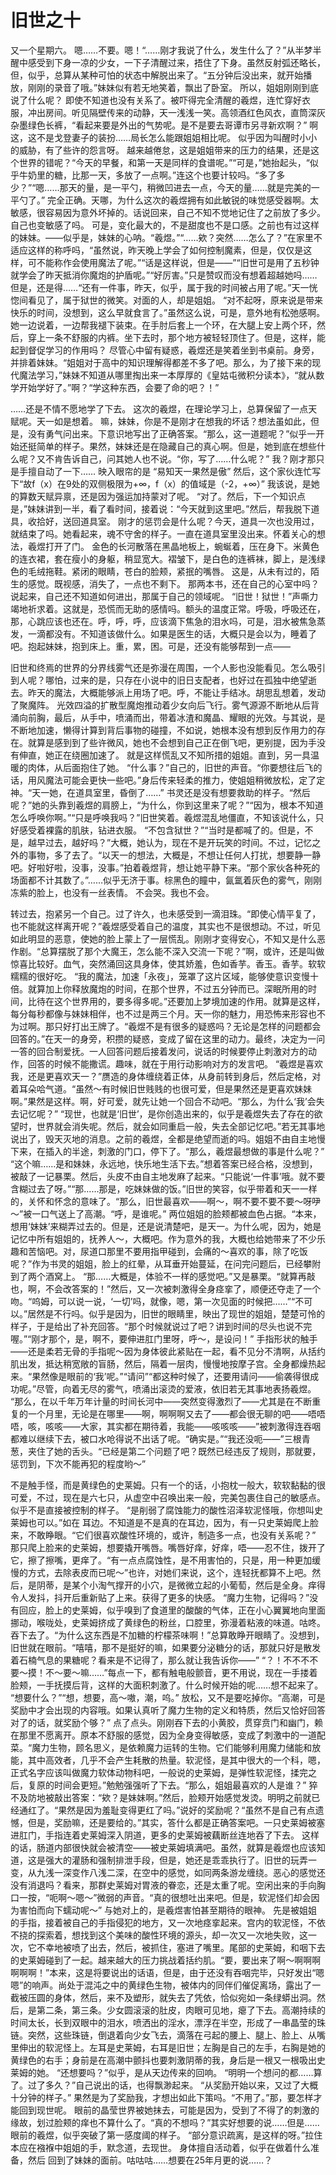 # 旧世之十

又一个星期六。
嗯……不要。嗯！“……刚才我说了什么，发生什么了？”从半梦半醒中感受到下身一凉的少女，一下子清醒过来，捂住了下身。虽然反射弧还略长，但，似乎，总算从某种可怕的状态中解脱出来了。“五分钟后没出来，就开始播放，刚刚的录音了哦。”妹妹似有若无地笑着，飘出了卧室。
所以，姐姐刚刚到底说了什么呢？
即使不知道也没有关系了。被吓得完全清醒的羲煜，连忙穿好衣服，冲出房间。听见隔壁传来的动静，天一浅浅一笑。高领酒红色风衣，直筒深灰杂墨绿色长裤，“看起来要是外出的气势呢。是不是要去哥谭市另寻新欢啊？”
啊这，这不是戈登妻子的装扮……局长怎么能跟姐姐相比呢。
似乎因为叫醒时小小的威胁，有了些许的怨言呀。
越来越倦怠，这是姐姐带来的压力的结果，还是这个世界的错呢？“今天的早餐，和第一天是同样的食谱呢。”“可是，”她抬起头，“似乎牛奶里的糖，比那一天，多放了一点啊。”连这个也要计较吗。“多了多少？”“嗯……那天的量，是一平勺，稍微凹进去一点，今天的量……就是完美的一平勺了。”
完全正确。天哪，为什么这次的羲煜拥有如此敏锐的味觉感受器啊。太敏感，很容易因为意外坏掉的。话说回来，自己不知不觉地记住了之前放了多少。自己也变敏感了吗。
可是，变化最大的，不是甜度也不是口感。之前也有过这样的妹妹。——似乎是，妹妹的心呐。“羲煜。”“……欸？突然……怎么了？”在家里不适应这样的称呼吗，“虽然说，昨天晚上学会了如何控制魔素，但是，仅仅是这样，可不能称作会使用魔法了呢。”“话是这样说，但是——”“旧世可是用了五秒钟就学会了昨天抵消你魔炮的护盾呢。”“好厉害。”只是赞叹而没有想着超越她吗……但是，还是得……“还有一件事，昨天，似乎，属于我的时间被占用了呢。”天一恍惚间看见了，属于狱世的微笑。对面的人，却是姐姐。
“对不起呀，原来说是带来快乐的时间，没想到，这么早就食言了。”虽然这么说，可是，意外地有松弛感啊。她一边说着，一边帮我褪下装束。在手肘后套上一个环，在大腿上安上两个环，然后，穿上一条不舒服的内裤。坐下去时，那个地方被轻轻顶住了。但是，这样，能起到督促学习的作用吗？
尽管心中留有疑惑，羲煜还是笑着坐到书桌前。身旁，并排着妹妹。“姐姐对于高中的知识理解得都差不多了吧。那么，为了接下来的现代魔法学习，”妹妹不知道从哪里掏出来一本厚厚的《皇姑屯微积分读本》，“就从数学开始学好了。”啊？“学这种东西，会要了命的吧？！”

……还是不情不愿地学了下去。
这次的羲煜，在理论学习上，总算保留了一点天赋呢。天一如是想着。
嘛，妹妹，你是不是刚才在想我的坏话？想法虽如此，但是，没有勇气问出来。下意识地写出了正确答案。“那么，这一道题呢？”似乎一开始还挺简单的样子。果然，妹妹还是在隐藏自己的真心啊。但是，她到底在想些什么呢？又不肯告诉自己，问其她人也不说。“你，写了……什么呢？”
我？刚才那只是手擅自动了一下……
映入眼帘的是
“易知天一果然是傲”
然后，这个家伙连忙写下“故f（x）在9处的双侧极限为+∞，f（x）的值域是（-2，+∞）”
我该说，是她的算数天赋异禀，还是因为强运加持蒙对了呢。
“对了。然后，下一个知识点是，”妹妹讲到一半，看了看时间，接着说：“今天就到这里吧。”然后，帮我脱下道具，收拾好，送回道具室。
刚才的惩罚会是什么呢？今天，道具一次也没用过，就结束了吗。她看起来，魂不守舍的样子。一直在道具室里没出来。怀着关心的想法，羲煜打开了门。
金色的长河散落在黑晶地板上，蜿蜒着，压在身下。米黄色的连衣裙，套在瘦小的身躯，稍显宽大。褶皱下，是白色的连裤袜，脚上，是浅绿色的毛绒拖鞋。紧闭的眼睛，苍白的脸颊，紧抿的嘴唇。
这是，从未有过的，陌生的感觉。既视感，消失了，一点也不剩下。
那两本书，还在自己的心室中吗？说起来，自己还不知道如何进出，那属于自己的领域呢。
“旧世！狱世！”声嘶力竭地祈求着。这就是，恐慌而无助的感情吗。额头的温度正常。呼吸，呼吸还在，那，心跳应该也还在。呼，呼，呼，应该滴下焦急的泪水吗，可是，泪水被焦急蒸发，一滴都没有。不知道该做什么。如果是医生的话，大概只是会以为，睡着了吧。抱起妹妹，抱到床上。重，累，困。可是，还没有能够帮到一点——

旧世和终焉的世界的分界线雾气还是弥漫在周围，一个人影也没能看见。怎么吸引到人呢？哪怕，过来的是，只存在小说中的旧日支配者，也好过在孤独中绝望逝去。昨天的魔法，大概能够派上用场了吧。呼，不能让手结冰。胡思乱想着，发动了聚魔阵。
光效四溢的扩散型魔炮推动着少女向后飞行。雾气源源不断地从后背涌向前胸，最后，从手中，喷涌而出，带着冰渣和魔晶、耀眼的光效。与其说，是不断地加速，懒得计算到背后事物的碰撞，不如说，她根本没有想到反作用力的存在。就算是感到到了些许微风，她也不会想到自己正在倒飞吧，更别提，因为手没有伸直，她正在绕圈加速了。
就是这样慌乱又不知所措的姐姐。直到，另一具温暖的肉体，从后面抱住了她。
“什么事？”自己的，旧世的声音。“你要想往后飞的话，用风魔法可能会更快一些吧。”身后传来轻柔的推力，使姐姐稍微放松，定了定神。“天一她，在道具室里，昏倒了……”
书灵还是没有想要救助的样子。“然后呢？”她的头靠到羲煜的肩膀上，“为什么，你到这里来了呢？”“因为，根本不知道怎么呼唤你啊。”“只是呼唤我吗？”旧世笑着。羲煜混乱地僵直，不知该说什么，只好感受着裸露的肌肤，钻进衣服。
“不包含狱世？”“当时是都喊了的。但是，不是，越早过去，越好吗？”大概，她认为，现在不是开玩笑的时间。不过，记忆之外的事物，多了去了。“以天一的想法，大概是，不想让任何人打扰，想要静一静吧。好啦好啦，没事，没事。”拍着羲煜背，想让她平静下来。“那个家伙各种死的场面都不计其数了。”……似乎无济于事。棕黑色的瞳中，氤氲着灰色的雾气，刚刚冻紫的脸上，也没有一丝表情。
不会哭。我也不会。

转过去，抱紧另一个自己。过了许久，也未感受到一滴泪珠。“即使心情平复了，也不能就这样离开呢？”羲煜感受着自己的温度，其实也不是很想动。不过，听见如此明显的恶意，使她的脸上蒙上了一层慌乱。刚刚才变得安心，不知又是什么恶作剧。“总算摆脱了那个大魔王，怎么能不深入交流一下呢？”啊，或许，还是叫做惊喜比较好。血气，突然涌回这具身体，使其娇羞，色如香芋。香玉。香芋。软软糯糯的很好吃。
“我的魔法，加速「永夜」，笼罩了这片区域，能够使意识变慢十倍。就算加上你释放魔炮的时间，在那个世界，不过五分钟而已。深眠所用的时间，比待在这个世界用的，要多得多呢。”还要加上梦境加速的作用。就算是这样，每分每秒都像与妹妹相伴，也不过是两三个月。天一你的魅力，用恐怖来形容也不为过啊。那只好打出王牌了。“羲煜不是有很多的疑惑吗？无论是怎样的问题都会回答的。”在天一的身旁，积攒的疑惑，变成了留在这里的动力。最终，决定为一问一答的回合制爱抚。一人回答问题后接着发问，说话的时候要停止刺激对方的动作，回答的时候不能撒谎。趣味，就在于用行动影响对方的发言吧。
“羲煜是喜欢我，还是更喜欢天一？”赝造的身体缠绕着正体，从身前转到身后，然后定格，对着耳朵哈气道。“虽然～有时候旧世贱贱的也很可爱，但是果然还是更喜欢妹妹啊。”果然是这样。啊，好可爱，就先让她一个回合不动吧。“那么，为什么‘我’会失去记忆呢？”
“现世，也就是‘旧世’，是你创造出来的，似乎是羲煜失去了存在的欲望时，世界就会消失呢。然后，就会如同重启一般，失去全部记忆吧。”若无其事地说出了，毁天灭地的消息。之前的羲煜，全都是绝望而逝的吗。姐姐不由自主地慢下来，在插入的半途，刺激的门口，停下了。“那么，羲煜最想做的事是什么呢？”
“这个嘛……是和妹妹，永远地，快乐地生活下去。”想着答案已经合格，没想到，被敲了一记暴栗。然后，头皮不由自主地发麻了起来。“只能说‘一件事’哦。就不要含糊过去了呀。”“那……那是，吃妹妹做的饭。”旧世的笑容，似乎带着和天一一样的，关怀和怀念的意味了。“那么，旧世最喜欢——啊～，啊不要不要不要～呀吚～”被一口气送上了高潮。“呼，是谁呢。”
两位姐姐的脸颊都被血色占据。“本来，想用‘妹妹’来糊弄过去的。但是，还是说清楚吧，是天一。为什么呢，因为，她是记忆中所有姐姐的，抚养人～，大概吧。作为意外的我，大概也给她带来了不少乐趣和苦恼吧。对，尿道口那里不要用指甲碰到，会痛的～喜欢的事，除了吃饭呢？”作为书灵的姐姐，脸上的红晕，从耳垂开始蔓延，在问完问题后，已经攀附到了两个酒窝上。
“那……大概是，体验不一样的感觉吧。”又是暴栗。“就算再敲也，啊，不会改答案的！”然后，又一次被刺激得全身痉挛了，顺便还夺走了一个吻。“呜姆，可以说一说，‘一切’吗，就像，嗯，第一次见面的时候把……”“不可以。”居然是不行吗。似乎是因为，旧世的眼睛里，映出了现世的姐姐，楚楚可怜的样子，于是给出了补充回答。“那个时候就说过了吧？讲到时间的尽头也说不完喔。”“刚才那个，是，啊不，要伸进肛门里呀，呼～，是设问！”
手指形状的触手——还是柔若无骨的手指呢～因为身体彼此紧贴在一起，看不见分不清啊，从括约肌出发，抵达稍宽敞的盲肠，然后，隔着一层肉，慢慢地按摩子宫。全身都燥热起来。“果然像是眼前的‘我’呢。”“请问”“都这种时候了，还要用请问——偷袭得很成功呢。”尽管，向着无尽的雾气，喷涌出滚烫的爱液，依旧若无其事地表扬羲煜。
“那么，在以千年万年计量的时间长河中——突然变得激烈了——尤其是在不断重复的一个月里，无论是在哪里——啊，啊啊啊又去了——都会很无聊的吧——唔唔唔，咳，咳咳——大家，其实都在期待着，我能——咳咳咳——”被刺激得连吞咽都难以继续下去，被口水呛得说不出话了呢。“确实是。”“我还没呃——”三根青葱，夹住了她的舌头。“已经是第二个问题了吧？既然已经违反了规则，那就要，惩罚到，下次不能再犯的程度哟～”

不是触手怪，而是黄绿色的史莱姆。只有一个的话，小抱枕一般大，软软黏黏的很可爱，不过，现在是六七只，从虚空中召唤出来一般，完美包裹住自己的敏感点。似乎不是直接被控制的样子。
“是削弱了腐蚀能力的酸性沼泽软泥怪哦，你想叫史莱姆也可以。”如在
耳边。不知道是不是真的在耳边，因为，有一只史莱姆爬上脸来，不敢睁眼。“它们很喜欢酸性环境的，或许，制造多一点，也没有关系呢？”
那只爬上脸来的史莱姆，想要撬开嘴唇。嘴唇好痒，好痒，唔——忍不住，拨开了它，擦了擦嘴，更痒了。“有一点点腐蚀性，是不用害怕的，只是，用一种更加缓慢的方式，去除表皮而已呢～”也许，对她们来说，这个，连轻抚都算不上吧。然后，是阴蒂，是某个小淘气撑开的小穴，是微微立起的小葡萄，然后是全身。痒得令人发抖，抖开后重新贴了上来。获得了更多的快感。
“魔力生物，记得吗？”没有回应，脸上的史莱姆，似乎嗅到了食道里的酸酸的气体，正在小心翼翼地向里面挪动，喉咙处，史莱姆挤成了黄绿色的粉丝，口腔里，弥漫着粘液的味道。咕咚。吞下去了。“为什么这东西是不加糖的柠檬茶味啊！”总算敢睁开眼睛了。没想到，旧世就在眼前。“嘻嘻，那不是挺好的嘛，如果要分泌糖分的话，那就只好是散发着石楠气息的果糖呢？看来是不记得了，那么就让我告诉你——”
“？！不不不不要～摸！不～要～嘛……”每点一下，都有触电般颤音，更不用说，现在一手搂着脸颊，一手抚摸后背，这样的大面积刺激了。什么时候开始的呢……想不起来了。
“想要什么？”“想，想要，高～嗷，潮，呜。”
放松，又不是要吃掉你。“高潮，可是奖励中才会出现的内容哦。如果认真听了魔力生物的定义和特质，然后又恰好回答对了的话，就奖励个够？”
点了点头。刚刚吞下去的小黄胶，贯穿贲门和幽门，赖在那里不愿离开。原本不舒服的感觉，因为全身变得敏感，变成了刺激中的一道配菜。“魔力生物，顾名思义，是依赖魔力运转的生物。它们能够利用魔力储能和放能，其中高效者，几乎不会产生耗散的热量。软泥怪，是其中很大的一个科，嗯，正式名字应该叫做魔力软体动物科吧，一般说的史莱姆，是弹性软泥怪，揉完之后，复原的时间会更短。”勉勉强强听了下去。“那么，姐姐最喜欢的人是谁？”
猝不及防地被敲出答案：“欸？是妹妹啊。”然后，脸颊开始感觉发烫。明明之前就已经通红了。“果然是因为羞耻变得更红了吗。”说好的奖励呢？“虽然不是自己有点遗憾，但是，奖励嘛，还是要给的。”其实，答什么都是正确答案吧。一只史莱姆被塞进肛门，手指连着史莱姆深入阴道，更多的史莱姆被藕断丝连地吞了下去。
这样的话，肠道内部很快就会被清空——被史莱姆填满吧。虽然，就算是羲煜也应该知道，这是强大的灌肠和强制排泄手段，但是，她还是乖乖执行了。旧世的玩弄一变，从九浅一深变作八浅二深，在空中的感觉，如同两条游龙缠绕。恶心的感觉还没有消退吗？看来，那群史莱姆对胃液的眷恋，还是太重了呢。空闲出来的手向胸口一按，“呃啊～嗯～”微弱的声音。“真的很想吐出来吧。但是，软泥怪们却会因为害怕而向下蠕动呢～”
与她对上的，是羲煜害怕甚至期待的眼神。
先是被姐姐的手指，接着被自己的手指侵犯的地方，又一次地痉挛起来。宫内的软泥怪，不依不挠的探索着，想找到这个美味的酸性环境的源头，却一次又一次地失败，这一次，它不幸地被喷了出去，然后，被抓住，塞进了嘴里。尾部的史莱姆，和咽下去的史莱姆碰到了一起。越来越大的压力挑战着括约肌。“要，要出来了啊～啊啊啊啊啊啊！”本来，这是将要说出的话语，但是，由于还没有吞咽完毕，只好发出“嗯嗯”的响声。尚处于混沌之中的黄绿色生物，被体内的同伴们催促离场，露出了一截被压圆的身体，然后，来不及塑形，就失去了凭依，恰似宛如一条绿蟒出洞。然后，是第二条，第三条。少女圆滚滚的肚皮，肉眼可见地，瘪了下去。高潮持续的时间太长，长到双眼中的泪水，喷洒出的淫水，漂浮在半空，形成了一串晶莹的珠链。突然，这些珠链，倒退着向少女飞去，滴落在弓起的腰上、腿上、脸上、从嘴里伸出的软泥怪上。左耳是史莱姆，右耳是旧世；左胸是自己的左手，右胸是她的黄绿色的右手；身前是在高潮中颤抖也要刺激阴蒂的我，身后是一根又一根吸出史莱姆的她。
“还想要吗？”似乎，是从天边传来的回响。
“明明一个想问的都……算了。过了多久？”自己说出的话，也得飘渺起来。
“从奖励开始以来，又过了大概十分钟的样子。”
果然是为了奖励我，才想出如此下策吗。“不用了。”那，要怎样才能回到现世呢。
眼前的晶莹世界被她抹去，可能是因为，受到了不得了的刺激的缘故，划过脸颊的痒也不算什么了。“真的不想吗？”其实好想要的说……但是……
眼前的羲煜，似乎突破了第一感度阈的样子。
“部分意识疏离，是这样的呀。”拉住本应在襁褓中姐姐的手，默念道，去现世。
身体擅自活动着，似乎在做着什么准备，然后
回到了妹妹的面前。咕咕咕……想要在25年月更的说……？

